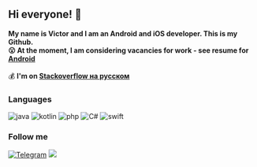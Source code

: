 ## Hi everyone! 👋
<b>My name is Victor and I am an Android and iOS developer. This is my Github.<br>
😮 At the moment, I am considering vacancies for work - see resume for <a href="https://github.com/kotleni/kotleni/raw/master/resume_android.docx?raw=true">Android</a><br></b>
<br>
💰 <b>I'm on <a href="https://ru.stackoverflow.com/users/296757/kotleni">Stackoverflow на русском</a></b>
### Languages 

![java](https://img.shields.io/badge/-Java-070c0f?style=for-the-badge)
![kotlin](https://img.shields.io/badge/-Kotlin-070c0f?style=for-the-badge)
![php](https://img.shields.io/badge/-PHP-070c0f?style=for-the-badge)
![C#](https://img.shields.io/badge/-C-070c0f?style=for-the-badge)
![swift](https://img.shields.io/badge/-Swift-070c0f?style=for-the-badge)

### Follow me

[![Telegram](https://img.shields.io/badge/-Telegram-070c0f?style=for-the-badge)](https://t.me/kotleni)
<a href="https://raw.githubusercontent.com/kotleni/kotleni/master/gmail.md"><img src="https://img.shields.io/badge/-GMAIL-070c0f?style=for-the-badge"/></a>

<!-- 🤡: hello, how are you? -->
